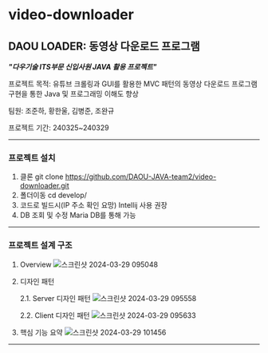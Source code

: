 # video-downloader

## DAOU LOADER: 동영상 다운로드 프로그램
***"다우기술 ITS부문 신입사원 JAVA 활용 프로젝트"***

프로젝트 목적: 유튜브 크롤링과 GUI를 활용한 MVC 패턴의 동영상 다운로드 프로그램 구현을 통한 Java 및 프로그래밍 이해도 향상

팀원: 조준하, 황한울, 김병준, 조완규

프로젝트 기간: 240325~240329
* * *

### 프로젝트 설치


1. 클론
git clone https://github.com/DAOU-JAVA-team2/video-downloader.git
2. 폴더이동
cd develop/
3. 코드로 빌드시(IP 주소 확인 요망)
Intellij 사용 권장
4. DB 조회 및 수정
Maria DB를 통해 가능
* * *
### 프로젝트 설계 구조
1. Overview
![스크린샷 2024-03-29 095048](https://github.com/DAOU-JAVA-team2/video-downloader/assets/164966737/5750e807-cdac-4149-a99c-4a6354c6d437)

2. 디자인 패턴

	2.1. Server 디자인 패턴 
![스크린샷 2024-03-29 095558](https://github.com/DAOU-JAVA-team2/video-downloader/assets/164966737/311502f1-0dd1-45e7-8f63-e40ca17e7263)

	2.2. Client 디자인 패턴
![스크린샷 2024-03-29 095633](https://github.com/DAOU-JAVA-team2/video-downloader/assets/164966737/0e8b074a-b264-4592-b07a-b1528f4b027c)
3.   핵심 기능 요약
![스크린샷 2024-03-29 101456](https://github.com/DAOU-JAVA-team2/video-downloader/assets/164966737/9c37b77b-44f0-4c19-9a33-ab19f5404d54)

***
